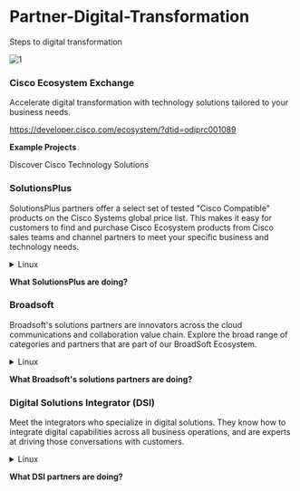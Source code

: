 # Partner-Digital-Transformation
Steps to digital transformation

![1](https://user-images.githubusercontent.com/9085386/176254449-34ba3963-1748-4fa7-a085-7eae487af17b.png)


### Cisco Ecosystem Exchange

Accelerate digital transformation with technology solutions tailored to your business needs.

https://developer.cisco.com/ecosystem/?dtid=odiprc001089

**Example Projects** 

Discover Cisco Technology Solutions

### SolutionsPlus

SolutionsPlus partners offer a select set of tested "Cisco Compatible" products on the Cisco Systems global price list. This makes it easy for customers to find and purchase Cisco Ecosystem products from Cisco sales teams and channel partners to meet your specific business and technology needs.

<details>
<summary>Linux</summary>
Redirect to that repository
</details>

**What SolutionsPlus are doing?**

### Broadsoft

Broadsoft's solutions partners are innovators across the cloud communications and collaboration value chain. Explore the broad range of categories and partners that are part of our BroadSoft Ecosystem.

<details>
<summary>Linux</summary>
Redirect to that repository
</details>

**What Broadsoft's solutions partners are doing?**


### Digital Solutions Integrator (DSI)
Meet the integrators who specialize in digital solutions. They know how to integrate digital capabilities across all business operations, and are experts at driving those conversations with customers.


<details>
<summary>Linux</summary>
Redirect to that repository
</details>

**What DSI partners are doing?**





